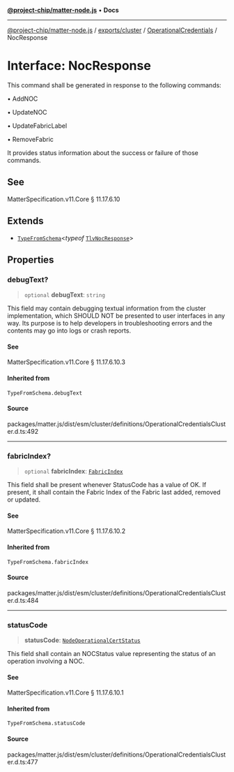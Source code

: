 [**@project-chip/matter-node.js**](../../../../../README.md) • **Docs**

***

[@project-chip/matter-node.js](../../../../../modules.md) / [exports/cluster](../../../README.md) / [OperationalCredentials](../README.md) / NocResponse

# Interface: NocResponse

This command shall be generated in response to the following commands:

  • AddNOC

  • UpdateNOC

  • UpdateFabricLabel

  • RemoveFabric

It provides status information about the success or failure of those commands.

## See

MatterSpecification.v11.Core § 11.17.6.10

## Extends

- [`TypeFromSchema`](../../../../tlv/README.md#typefromschemas)\<*typeof* [`TlvNocResponse`](../README.md#tlvnocresponse)\>

## Properties

### debugText?

> `optional` **debugText**: `string`

This field may contain debugging textual information from the cluster implementation, which SHOULD NOT be
presented to user interfaces in any way. Its purpose is to help developers in troubleshooting errors and the
contents may go into logs or crash reports.

#### See

MatterSpecification.v11.Core § 11.17.6.10.3

#### Inherited from

`TypeFromSchema.debugText`

#### Source

packages/matter.js/dist/esm/cluster/definitions/OperationalCredentialsCluster.d.ts:492

***

### fabricIndex?

> `optional` **fabricIndex**: [`FabricIndex`](../../../../datatype/README.md#fabricindex)

This field shall be present whenever StatusCode has a value of OK. If present, it shall contain the Fabric
Index of the Fabric last added, removed or updated.

#### See

MatterSpecification.v11.Core § 11.17.6.10.2

#### Inherited from

`TypeFromSchema.fabricIndex`

#### Source

packages/matter.js/dist/esm/cluster/definitions/OperationalCredentialsCluster.d.ts:484

***

### statusCode

> **statusCode**: [`NodeOperationalCertStatus`](../enumerations/NodeOperationalCertStatus.md)

This field shall contain an NOCStatus value representing the status of an operation involving a NOC.

#### See

MatterSpecification.v11.Core § 11.17.6.10.1

#### Inherited from

`TypeFromSchema.statusCode`

#### Source

packages/matter.js/dist/esm/cluster/definitions/OperationalCredentialsCluster.d.ts:477

